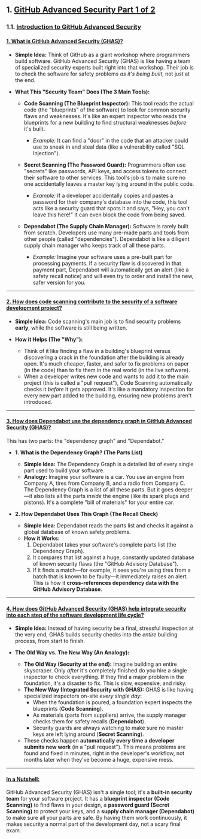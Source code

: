 ## 1. [GitHub Advanced Security Part 1 of 2](https://learn.microsoft.com/en-us/training/paths/github-advanced-security/)

### 1.1. [Introduction to GitHub Advanced Security](https://learn.microsoft.com/en-us/training/modules/introduction-github-advanced-security/)

#### [1. What is GitHub Advanced Security (GHAS)?](https://learn.microsoft.com/en-us/training/modules/introduction-github-advanced-security/2-what-is-github-advanced-security)

*   **Simple Idea:** Think of GitHub as a giant workshop where programmers build software. GitHub Advanced Security (GHAS) is like having a team of specialized security experts built right into that workshop. Their job is to check the software for safety problems *as it's being built*, not just at the end.

*   **What This "Security Team" Does (The 3 Main Tools):**
    *   **Code Scanning (The Blueprint Inspector):** This tool reads the actual code (the "blueprints" of the software) to look for common security flaws and weaknesses. It's like an expert inspector who reads the blueprints for a new building to find structural weaknesses *before* it's built.
        *   *Example:* It can find a "door" in the code that an attacker could use to sneak in and steal data (like a vulnerability called "SQL Injection").

    *   **Secret Scanning (The Password Guard):** Programmers often use "secrets" like passwords, API keys, and access tokens to connect their software to other services. This tool's job is to make sure no one accidentally leaves a master key lying around in the public code.
        *   *Example:* If a developer accidentally copies and pastes a password for their company's database into the code, this tool acts like a security guard that spots it and says, "Hey, you can't leave this here!" It can even block the code from being saved.

    *   **Dependabot (The Supply Chain Manager):** Software is rarely built from scratch. Developers use many pre-made parts and tools from other people (called "dependencies"). Dependabot is like a diligent supply chain manager who keeps track of all these parts.
        *   *Example:* Imagine your software uses a pre-built part for processing payments. If a security flaw is discovered in that payment part, Dependabot will automatically get an alert (like a safety recall notice) and will even try to order and install the new, safer version for you.

---

#### [2. How does code scanning contribute to the security of a software development project?](https://learn.microsoft.com/en-us/training/modules/introduction-github-advanced-security/4-respond-to-security-alerts)

*   **Simple Idea:** Code scanning's main job is to find security problems **early**, while the software is still being written.

*   **How it Helps (The "Why"):**
    *   Think of it like finding a flaw in a building's blueprint versus discovering a crack in the foundation after the building is already open. It's much cheaper, faster, and safer to fix problems on paper (in the code) than to fix them in the real world (in the live software).
    *   When a developer writes new code and wants to add it to the main project (this is called a "pull request"), Code Scanning automatically checks it *before* it gets approved. It's like a mandatory inspection for every new part added to the building, ensuring new problems aren't introduced.

---

#### [3. How does Dependabot use the dependency graph in GitHub Advanced Security (GHAS)?](https://learn.microsoft.com/en-us/training/modules/introduction-github-advanced-security/3-create-culture-around-security)

This has two parts: the "dependency graph" and "Dependabot."

*   **1. What is the Dependency Graph? (The Parts List)**
    *   **Simple Idea:** The Dependency Graph is a detailed list of every single part used to build your software.
    *   **Analogy:** Imagine your software is a car. You use an engine from Company A, tires from Company B, and a radio from Company C. The Dependency Graph is a list of all these parts. But it goes deeper—it also lists all the parts *inside* the engine (like its spark plugs and pistons). It's a complete "bill of materials" for your entire car.

*   **2. How Dependabot Uses This Graph (The Recall Check)**
    *   **Simple Idea:** Dependabot reads the parts list and checks it against a global database of known safety problems.
    *   **How it Works:**
        1.  Dependabot takes your software's complete parts list (the Dependency Graph).
        2.  It compares that list against a huge, constantly updated database of known security flaws (the "GitHub Advisory Database").
        3.  If it finds a match—for example, it sees you're using tires from a batch that is known to be faulty—it immediately raises an alert. This is how it **cross-references dependency data with the GitHub Advisory Database**.

---

#### [4. How does GitHub Advanced Security (GHAS) help integrate security into each step of the software development life cycle?](https://learn.microsoft.com/en-us/training/modules/introduction-github-advanced-security/4-respond-to-security-alerts)

*   **Simple Idea:** Instead of having security be a final, stressful inspection at the very end, GHAS builds security checks into the *entire* building process, from start to finish.

*   **The Old Way vs. The New Way (An Analogy):**
    *   **The Old Way (Security at the end):** Imagine building an entire skyscraper. Only *after* it's completely finished do you hire a single inspector to check everything. If they find a major problem in the foundation, it's a disaster to fix. This is slow, expensive, and risky.
    *   **The New Way (Integrated Security with GHAS):** GHAS is like having specialized inspectors on-site *every single day*:
        *   When the foundation is poured, a foundation expert inspects the blueprints (**Code Scanning**).
        *   As materials (parts from suppliers) arrive, the supply manager checks them for safety recalls (**Dependabot**).
        *   Security guards are always watching to make sure no master keys are left lying around (**Secret Scanning**).
    *   These checks happen **automatically every time a developer submits new work** (in a "pull request"). This means problems are found and fixed in minutes, right in the developer's workflow, not months later when they've become a huge, expensive mess.

---

#### [In a Nutshell:](https://learn.microsoft.com/en-us/training/modules/introduction-github-advanced-security/6-summary)

GitHub Advanced Security (GHAS) isn't a single tool; it's a **built-in security team** for your software project. It has a **blueprint inspector (Code Scanning)** to find flaws in your design, a **password guard (Secret Scanning)** to protect your keys, and a **supply chain manager (Dependabot)** to make sure all your parts are safe. By having them work continuously, it makes security a normal part of the development day, not a scary final exam.
